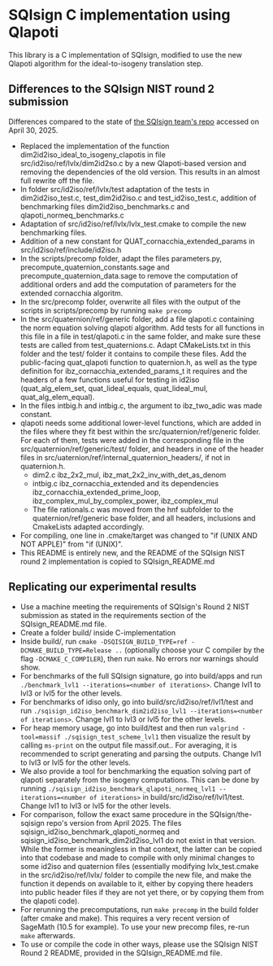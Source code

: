 # SQIsign C implementation using Qlapoti


This library is a C implementation of SQIsign, modified to use the new Qlapoti algorithm for the ideal-to-isogeny translation step. 

## Differences to the SQIsign NIST round 2 submission

Differences compared to the state of [the SQIsign team's repo](https://www.github.com/SQIsign/the-sqisign) accessed on April 30, 2025.

- Replaced the implementation of the function dim2id2iso_ideal_to_isogeny_clapotis in file src/id2iso/ref/lvlx/dim2id2so.c by a new Qlapoti-based version and removing the dependencies of the old version. This results in an almost full rewrite off the file.
- In folder src/id2iso/ref/lvlx/test adaptation of the tests in dim2id2iso_test.c, test_dim2id2iso.c and test_id2iso_test.c, addition of benchmarking files dim2id2iso_benchmarks.c and qlapoti_normeq_benchmarks.c
- Adaptation of src/id2iso/ref/lvlx/lvlx_test.cmake to compile the new benchmarking files.
- Addition of a new constant for QUAT_cornacchia_extended_params in src/id2iso/ref/include/id2iso.h
- In the scripts/precomp folder, adapt the files parameters.py, precompute_quaternion_constants.sage and precompute_quaternion_data.sage to remove the computation of additional orders and add the computation of parameters for the extended cornacchia algoritm.
- In the src/precomp folder, overwrite all files with the output of the scripts in scripts/precomp by running `make precomp`
- In the src/quaternion/ref/generic folder, add a file qlapoti.c containing the norm equation solving qlapoti algorithm. Add tests for all functions in this file in a file in test/qlapoti.c in the same folder, and make sure these tests are called from test_quaternions.c. Adapt CMakeLists.txt in this folder and the test/ folder it contains to compile these files. Add the public-facing quat_qlapoti function to quaternion.h, as well as the type definition for ibz_cornacchia_extended_params_t it requires and the headers of a few functions useful for testing in id2iso (quat_alg_elem_set, quat_lideal_equals, quat_lideal_mul, quat_alg_elem_equal).
- In the files intbig.h and intbig.c, the argument to ibz_two_adic was made constant.
- qlapoti needs some additional lower-level functions, which are added in the files where they fit best within the src/quaternion/ref/generic folder. For each of them, tests were added in the corresponding file in the src/quaternion/ref/generic/test/ folder, and headers in one of the header files in  src/uaternion/ref/internal_quaternion_headers/, if not in quaternion.h.
  - dim2.c ibz_2x2_mul, ibz_mat_2x2_inv_with_det_as_denom
  - intbig.c ibz_cornacchia_extended and its dependencies ibz_cornacchia_extended_prime_loop, ibz_complex_mul_by_complex_power, ibz_complex_mul
  - The file rationals.c was moved from the hnf subfolder to the quaternion/ref/generic base folder, and all headers, inclusions and CmakeLists adapted accordingly.
- For compiling, one line in .cmake/target was changed to "if (UNIX AND NOT APPLE)" from "if (UNIX)".
- This README is entirely new, and the README of the SQIsign NIST round 2 implementation is copied to SQIsign_README.md


## Replicating our experimental results

- Use a machine meeting the requirements of SQIsign's Round 2 NIST submission as stated in the requirements section of the SQIsign_README.md file.
- Create a folder build/ inside C-implementation
- Inside build/, run `cmake -DSQISIGN_BUILD_TYPE=ref -DCMAKE_BUILD_TYPE=Release ..` (optionally choose your C compiler by the flag `-DCMAKE_C_COMPILER`), then run `make`. No errors nor warnings should show.
- For benchmarks of the full SQIsign signature, go into build/apps and run `./benchmark_lvl1 --iterations=<number of iterations>`. Change lvl1 to lvl3 or lvl5 for the other levels.
- For benchmarks of idiso only, go into build/src/id2iso/ref/lvl1/test and run `./sqisign_id2iso_benchmark_dim2id2iso_lvl1 --iterations=<number of iterations>`. Change lvl1 to lvl3 or lvl5 for the other levels.
- For heap memory usage, go into build/test and then run `valgrind -tool=massif ./sqisign_test_scheme_lvl1` then visualize the result by calling `ms-print` on the output file massif.out.<process-id>. For averaging, it is recommended to script generating and parsing the outputs. Change lvl1 to lvl3 or lvl5 for the other levels.
- We also provide a tool for benchmarking the equation solving part of qlapoti separately from the isogeny computations. This can be done by running `./sqisign_id2iso_benchmark_qlapoti_normeq_lvl1 --iterations=<number of iterations>` in build/src/id2iso/ref/lvl1/test. Change lvl1 to lvl3 or lvl5 for the other levels.
- For comparison, follow the exact same procedure in the SQIsign/the-sqisign repo's version from April 2025. The files sqisign_id2iso_benchmark_qlapoti_normeq and sqisign_id2iso_benchmark_dim2id2iso_lvl1 do not exist in that version. While the former is meaningless in that context, the latter can be copied into that codebase and made to compile with only minimal changes to some id2iso and quaternion files (essentially modifying lvlx_test.cmake in the src/id2iso/ref/lvlx/ folder to compile the new file, and make the function it depends on available to it, either by copying there headers into public header files if they are not yet there, or by copying them from the qlapoti code).
- For rerunning the precomputations, run `make precomp` in the build folder (after cmake and make). This requires a very recent version of SageMath (10.5 for example). To use your new precomp files, re-run `make` afterwards.
- To use or compile the code in other ways, please use the SQIsign NIST Round 2 README, provided in the SQIsign_README.md file.
